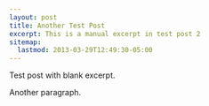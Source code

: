 ```yaml
---
layout: post
title: Another Test Post
excerpt: This is a manual excerpt in test post 2
sitemap:
  lastmod: 2013-03-29T12:49:30-05:00
---
```


Test post with blank excerpt.

Another paragraph.
